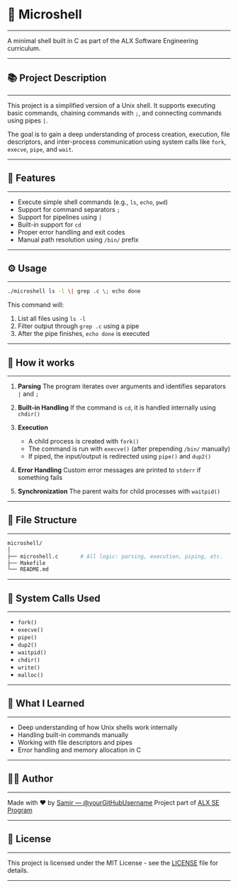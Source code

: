 # 👚 Microshell

---

A minimal shell built in C as part of the ALX Software Engineering curriculum.

---

## 📚 Project Description

---

This project is a simplified version of a Unix shell. It supports executing basic commands, chaining commands with `;`, and connecting commands using pipes `|`.

The goal is to gain a deep understanding of process creation, execution, file descriptors, and inter-process communication using system calls like `fork`, `execve`, `pipe`, and `wait`.

---

## 🚀 Features

---

* Execute simple shell commands (e.g., `ls`, `echo`, `pwd`)
* Support for command separators `;`
* Support for pipelines using `|`
* Built-in support for `cd`
* Proper error handling and exit codes
* Manual path resolution using `/bin/` prefix

---

## ⚙️ Usage

---

```bash
./microshell ls -l \| grep .c \; echo done
```

This command will:

1. List all files using `ls -l`
2. Filter output through `grep .c` using a pipe
3. After the pipe finishes, `echo done` is executed

---

## 🔧 How it works

---

1. **Parsing**
   The program iterates over arguments and identifies separators `|` and `;`

2. **Built-in Handling**
   If the command is `cd`, it is handled internally using `chdir()`

3. **Execution**

   * A child process is created with `fork()`
   * The command is run with `execve()` (after prepending `/bin/` manually)
   * If piped, the input/output is redirected using `pipe()` and `dup2()`

4. **Error Handling**
   Custom error messages are printed to `stderr` if something fails

5. **Synchronization**
   The parent waits for child processes with `waitpid()`

---

## 📁 File Structure

---

```bash
microshell/
│
├── microshell.c       # All logic: parsing, execution, piping, etc.
├── Makefile
└── README.md
```

---

## 📌 System Calls Used

---

* `fork()`
* `execve()`
* `pipe()`
* `dup2()`
* `waitpid()`
* `chdir()`
* `write()`
* `malloc()`

---

## 🧐 What I Learned

---

* Deep understanding of how Unix shells work internally
* Handling built-in commands manually
* Working with file descriptors and pipes
* Error handling and memory allocation in C

---

## 👨‍💻 Author

---

Made with ❤️ by [Samir — @yourGitHubUsername](https://github.com/Samir-Ouaammou)
Project part of [ALX SE Program](https://www.alxafrica.com/)

---

## 📝 License

---

This project is licensed under the MIT License - see the [LICENSE](LICENSE) file for details.

---
